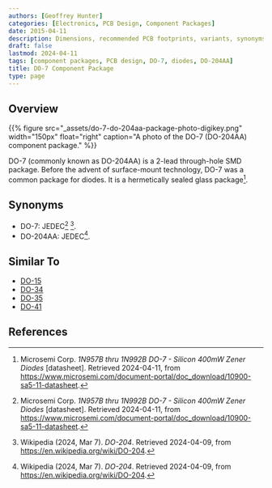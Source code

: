 ```yaml
---
authors: [Geoffrey Hunter]
categories: [Electronics, PCB Design, Component Packages]
date: 2015-04-11
description: Dimensions, recommended PCB footprints, variants, synonyms and more for the DO-7 (DO-204AA) component package.
draft: false
lastmod: 2024-04-11
tags: [component packages, PCB design, DO-7, diodes, DO-204AA]
title: DO-7 Component Package
type: page
---
```


## Overview

{{% figure src="_assets/do-7-do-204aa-package-photo-digikey.png" width="150px" float="right" caption="A photo of the DO-7 (DO-204AA) component package." %}}

DO-7 (commonly known as DO-204AA) is a 2-lead through-hole SMD package. Before the advent of surface-mount technology, DO-7 was a common package for diodes. It is a hermetically sealed glass package[^microsemi-zener-do-7].

## Synonyms

* DO-7: JEDEC[^microsemi-zener-do-7] [^wikipedia-do-204].
* DO-204AA: JEDEC[^wikipedia-do-204].

## Similar To

* [DO-15](/pcb-design/component-packages/do-15-component-package/)
* [DO-34](/pcb-design/component-packages/do-34-component-package/)
* [DO-35](/pcb-design/component-packages/do-35-component-package/)
* [DO-41](/pcb-design/component-packages/do-41-component-package/)

## References

[^microsemi-zener-do-7]: Microsemi Corp. _1N957B thru 1N992B DO-7 - Silicon 400mW Zener Diodes_ [datasheet]. Retrieved 2024-04-11, from https://www.microsemi.com/document-portal/doc_download/10900-sa5-11-datasheet.
[^wikipedia-do-204]: Wikipedia (2024, Mar 7). _DO-204_. Retrieved 2024-04-09, from https://en.wikipedia.org/wiki/DO-204.
